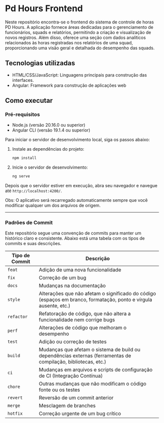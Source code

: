 # Pd Hours Frontend

Neste repositório encontra-se o frontend do sistema de controle de horas PD Hours. A aplicação fornece áreas dedicadas para o gerenciamento de funcionários, squads e relatórios, permitindo a criação e visualização de novos registros. Além disso, oferece uma seção com dados analíticos relacionados às horas registradas nos relatórios de uma squad, proporcionando uma visão geral e detalhada do desempenho das squads.

## Tecnologias utilizadas
- HTML/CSS/JavaScript: Linguagens principais para construção das interfaces.
- Angular:  Framework para construção de aplicações web

## Como executar
### Pré-requisitos
- Node.js (versão 20.16.0 ou superior)
- Angular CLI (versão 19.1.4 ou superior)

Para iniciar o servidor de desenvolvimento local, siga os passos abaixo:
	
1.	Instale as dependências do projeto:
    ```bash
    npm install
    ```

2.	Inicie o servidor de desenvolvimento:
    ```bash
    ng serve
    ```
    

Depois que o servidor estiver em execução, abra seu navegador e navegue até `http://localhost:4200/`. 

Obs: O aplicativo será recarregado automaticamente sempre que você modificar qualquer um dos arquivos de origem.

---
### Padrões de Commit

Este repositório segue uma convenção de commits para manter um histórico claro e consistente. Abaixo está uma tabela com os tipos de commits e suas descrições.

| Tipo de Commit | Descrição |
| -------------- | --------- |
| `feat`         | Adição de uma nova funcionalidade |
| `fix`          | Correção de um bug |
| `docs`         | Mudanças na documentação |
| `style`        | Alterações que não afetam o significado do código (espaços em branco, formatação, ponto e vírgula ausente, etc.) |
| `refactor`     | Refatoração de código, que não altera a funcionalidade nem corrige bugs |
| `perf`         | Alterações de código que melhoram o desempenho |
| `test`         | Adição ou correção de testes |
| `build`        | Mudanças que afetam o sistema de build ou dependências externas (ferramentas de compilação, bibliotecas, etc.) |
| `ci`           | Mudanças em arquivos e scripts de configuração de CI (Integração Contínua) |
| `chore`        | Outras mudanças que não modificam o código fonte ou os testes |
| `revert`       | Reversão de um commit anterior |
| `merge`        | Mesclagem de branches |
| `hotfix`       | Correção urgente de um bug crítico |